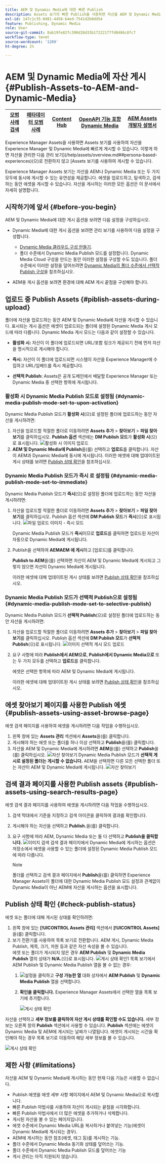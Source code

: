 ```yaml
---
title: AEM 및 Dynamic Media에 대한 빠른 Publish
description: Assets 보기의 빠른 Publish을 사용하면 자산을 AEM 및 Dynamic Media에 동시에 또는 별도로 게시할 수 있습니다. 에셋 및 폴더를 선택하고 Dynamic Media 또는 AEM에 게시하도록 선택할 수 있습니다.
exl-id: 147c1c35-0d81-4458-b4ed-7541d2b0dd54
feature: Publishing, Dynamic Media
role: User
source-git-commit: 8ab19fe82fc390d28d33b17222177fd8486c8fc7
workflow-type: tm+mt
source-wordcount: '1209'
ht-degree: 2%

---
```


# AEM 및 Dynamic Media에 자산 게시{#Publish-Assets-to-AEM-and-Dynamic-Media}

| [모범 사례 검색](/help/assets/search-best-practices.md) | [메타데이터 모범 사례](/help/assets/metadata-best-practices.md) | [Content Hub](/help/assets/product-overview.md) | [OpenAPI 기능 포함 Dynamic Media](/help/assets/dynamic-media-open-apis-overview.md) | [AEM Assets 개발자 설명서](https://developer.adobe.com/experience-cloud/experience-manager-apis/) |
| ------------- | --------------------------- |---------|----|-----|

Experience Manager Assets을 사용하면 Assets 보기를 사용하여 자산을 Experience Manager 및 Dynamic Media에 빠르게 게시할 수 있습니다. 이렇게 하면 자산을 관리한 다음 관리 보기](/help/assets/overview.md##persona-based-experiences)(으)로 전환하지 않고 [Assets 보기를 사용하여 게시할 수 있습니다.

Experience Manager Assets 보기는 자산을 AEM나 Dynamic Media 또는 두 가지 모두에 동시에 게시할 수 있는 유연성을 제공합니다. 에셋을 업로드하고, 탐색하고, 검색하는 동안 에셋을 게시할 수 있습니다. 자산을 게시하는 이러한 모든 옵션은 이 문서에서 자세히 설명합니다.

## 시작하기에 앞서 {#before-you-begin}

AEM 및 Dynamic Media에 대한 게시 옵션을 보려면 다음 설정을 구성하십시오.

* Dynamic Media에 대한 게시 옵션을 보려면 관리 보기를 사용하여 다음 설정을 구성합니다.

   * [Dynamic Media 클라우드 구성 만들기](/help/assets/dynamic-media/config-dm.md#configuring-dynamic-media-cloud-services).
   * 폴더 수준에서 Dynamic Media Publish 모드를 설정합니다. Dynamic Media Cloud 구성을 만드는 동안 이러한 설정을 구성할 수도 있습니다. 폴더 수준에서 이러한 설정을 덮어쓰려면 [Dynamic Media의 폴더 수준에서 선택적 Publish 구성](/help/assets/dynamic-media/selective-publishing.md)을 참조하십시오.

* AEM용 게시 옵션을 보려면 환경에 대해 AEM 게시 끝점을 구성해야 합니다.

## 업로드 중 Publish Assets {#piblish-assets-during-upload}

폴더에 자산을 업로드하는 동안 AEM 및 Dynamic Media에 자산을 게시할 수 있습니다. 표시되는 게시 옵션은 에셋이 업로드되는 폴더에 설정된 Dynamic Media 게시 모드에 따라 다릅니다. Dynamic Media 게시 모드는 다음과 같이 설정할 수 있습니다.

* **활성화 시:** 자산이 이 폴더에 업로드되면 URL/포함 링크가 제공되기 전에 먼저 자산을 명시적으로 게시해야 합니다.

* **즉시:** 자산이 이 폴더에 업로드되면 시스템이 자산을 Experience Manager에 수집하고 URL/임베드를 즉시 제공합니다.
* **선택적 Publish:** Assets은 공개 도메인에서 배달할 Experience Manager 또는 Dynamic Media 중 선택한 항목에 게시됩니다.

### 활성화 시 Dynamic Media Publish 모드로 설정됨 {#dynamic-media-publish-mode-set-to-upon-activation}

Dynamic Media Publish 모드가 **활성화 시**(으)로 설정된 폴더에 업로드하는 동안 자산을 게시하려면:

1. 자산을 업로드할 적절한 폴더로 이동하려면 **Assets 추가** > **찾아보기** > **파일 찾아보기**&#x200B;를 클릭하십시오. **Publish 옵션** 섹션에는 **DM Publish 모드**&#x200B;가 **활성화 시**(으)로 표시됩니다.
   ![활성화 시 이미지 업로드](/help/assets/assets/upload-uactivation.svg)
2. **AEM 및 Dynamic Media에 Publish**&#x200B;을(를) 선택하고 **업로드**&#x200B;를 클릭합니다. 자산이 AEM과 Dynamic Media에 동시에 게시됩니다. 이러한 에셋에 대해 업데이트된 게시 상태를 보려면 [Publish 상태 확인](#check-publish-status)을 참조하십시오.

### Dynamic Media Publish 모드가 즉시 로 설정됨 {#dynamic-media-publish-mode-set-to-immediate}

Dynamic Media Publish 모드가 **즉시**(으)로 설정된 폴더에 업로드하는 동안 자산을 게시하려면:

1. 자산을 업로드할 적절한 폴더로 이동하려면 **Assets 추가** > **찾아보기** > **파일 찾아보기**&#x200B;를 클릭하십시오. Publish 옵션 섹션에 **DM Publish 모드**&#x200B;가 **즉시**(으)로 표시됩니다.
   ![파일 업로드 이미지 - 즉시 모드](/help/assets/assets/resized-image-pdf-svg-new.svg)


   Dynamic Media Publish 모드가 **즉시**&#x200B;이므로 **업로드**&#x200B;를 클릭하면 업로드된 자산이 자동으로 Dynamic Media에 게시됩니다.

2. Publish을 선택하여 **AEMAEM 에 게시**&#x200B;하고 [업로드]를 클릭합니다.

   **Publish to AEM**&#x200B;을(를) 선택하면 자산이 AEM 및 Dynamic Media에 게시되고 그렇지 않으면 자산이 Dynamic Media에 게시됩니다.

   이러한 에셋에 대해 업데이트된 게시 상태를 보려면 [Publish 상태 확인](#check-publish-status)을 참조하십시오.

### Dynamic Media Publish 모드가 선택적 Publish으로 설정됨 {#dynamic-media-publish-mode-set-to-selective-publish}

Dynamic Media Publish 모드가 **선택적 Publish**(으)로 설정된 폴더에 업로드하는 동안 자산을 게시하려면:

1. 자산을 업로드할 적절한 폴더로 이동하려면 **Assets 추가** > **찾아보기** > **파일 찾아보기**&#x200B;를 클릭하십시오. Publish 옵션 섹션에 **DM Publish 모드**&#x200B;가 **선택적 Publish**(으)로 표시됩니다.
   ![이미지 선택적 게시 모드 업로드](/help/assets/assets/upload-selective.svg)

2. 요구 사항에 따라 **Publish에서 AEM으로**, **Publish에서 Dynamic Media으로** 또는 두 가지 모두를 선택하고 **업로드**&#x200B;를 클릭합니다.

   에셋은 선택한 항목에 따라 AEM 및 Dynamic Media에 게시됩니다.

   이러한 에셋에 대해 업데이트된 게시 상태를 보려면 [Publish 상태 확인](#check-publish-status)을 참조하십시오.

## 에셋 찾아보기 페이지를 사용한 Publish 에셋 {#publish-assets-using-asset-browse-page}

에셋 검색 페이지를 사용하여 에셋을 게시하려면 다음 작업을 수행하십시오.

1. 왼쪽 창에 있는 **Assets 관리** 섹션에서 **Assets**&#x200B;을(를) 클릭합니다.
2. 게시해야 하는 에셋 또는 폴더를 하나 이상 선택하고 **Publish**&#x200B;을(를) 클릭합니다.
3. 자산을 AEM 및 Dynamic Media에 게시하려면 **AEM**&#x200B;을(를) 선택하고 **Publish**을(를) 클릭하십시오.
   ![자산 찾아보기](/help/assets/assets/browse-uactivation-immediate.svg)
Dynamic Media Publish 모드가 **선택적 게시로 설정된 폴더는 게시할 수 없습니다.** AEM을 선택하면 다른 모든 선택한 폴더 또는 자산이 AEM 및 Dynamic Media에 게시됩니다.
   ![자산 찾아보기](/help/assets/assets/browse-selective123.svg)

## 검색 결과 페이지를 사용한 Publish assets {#publish-assets-using-search-results-page}

에셋 검색 결과 페이지를 사용하여 에셋을 게시하려면 다음 작업을 수행하십시오.

1. 검색 막대에서 기준을 지정하고 검색 아이콘을 클릭하여 결과를 확인합니다.
2. 게시해야 하는 자산을 선택하고 **Publish.**&#x200B;을(를) 클릭합니다.
3. 요구 사항에 따라 AEM, Dynamic Media 또는 둘 다 선택하고 **Publish을 클릭합니다.**
   ![이미지 검색](/help/assets/assets/search-mode.svg)
검색 결과 페이지에서 Dynamic Media에 게시하는 옵션은 저장소에서 에셋을 사용할 수 있는 폴더에 설정된 Dynamic Media Publish 모드에 따라 다릅니다.

   >[!NOTE]
   >
   >폴더를 선택하고 검색 결과 페이지에서 **Publish**&#x200B;을(를) 클릭하면 Experience Manager Assets이 폴더에 대한 Dynamic Media Publish 모드 설정과 관계없이 Dynamic Media이 아닌 AEM에 자산을 게시하는 옵션을 표시합니다.

## Publish 상태 확인 {#check-publish-status}

에셋 또는 폴더에 대해 게시된 상태를 확인하려면:

1. 왼쪽 창에 있는 **[!UICONTROL Assets 관리]** 섹션에서 **[!UICONTROL Assets]**&#x200B;을(를) 클릭합니다.
2. 보기 전환기를 사용하여 목록 보기로 전환합니다. AEM 게시, Dynamic Media Publish, 제목, 크기, 차원 등과 같은 자산 속성을 볼 수 있습니다.\
   에셋 또는 폴더가 게시되지 않은 경우 **AEM Publish** 및 **Dynamic Media Publish** 열의 상태가 **N/A.**(으)로 표시됩니다.
   ![게시 상태 확인1](/help/assets/assets/check-publish-status1.png)
목록 보기에서 AEM Publish 및 Dynamic Media Publish 열을 볼 수 없는 경우:
   1. ![설정](/help/assets/assets/settings-icon.svg)을 클릭하고 **구성 가능한 열** 대화 상자에서 **AEM Publish** 및 **Dynamic Media Publish** 열을 선택합니다.
   2. **확인을 클릭합니다.** Experience Manager Assets에서 선택한 열을 목록 보기에 추가합니다.

      ![게시 상태 확인](/help/assets/assets/check-publish-status2.png)

자산을 선택하고 **세부 정보를 클릭하여 자산 게시 상태를 확인할 수도 있습니다.** 세부 정보는 오른쪽 창의 **Publish** 섹션에서 사용할 수 있습니다. **Publish** 섹션에는 에셋이 Dynamic Media 및 AEM에 게시되는 날짜가 나열됩니다. 에셋이 게시되는 시간을 확인해야 하는 경우 목록 보기로 이동하여 해당 세부 정보를 볼 수 있습니다.

![게시 상태 확인](/help/assets/assets/check-publish-status3.png)

## 제한 사항 {#limitations}

자산을 AEM 및 Dynamic Media에 게시하는 동안 현재 다음 기능은 사용할 수 없습니다.

* Publish 에셋을 에셋 세부 사항 페이지에서 AEM 및 Dynamic Media으로 복사합니다.
* 빠른 Publish 마법사를 사용하여 자산이 게시되는 끝점을 시각화합니다.
* 빠른 Publish 마법사에서 더 많은 에셋을 추가하거나 삭제합니다.
* 게시된 자산을 볼 수 있는 페이지입니다.
* 에셋 수준에서 Dynamic Media URL을 복사하거나 붙여넣는 기능(에셋이 Dynamic Media에 게시되는 경우).
* AEM에 게시하는 동안 참조(에셋, 태그 등)를 게시하는 기능.
* 폴더 수준에서 Dynamic Media 동기화 상태를 덮어쓰는 기능.
* 폴더 수준에서 Dynamic Media Publish 모드를 덮어쓰는 기능
* 게시 관리는 아직 지원되지 않습니다.
